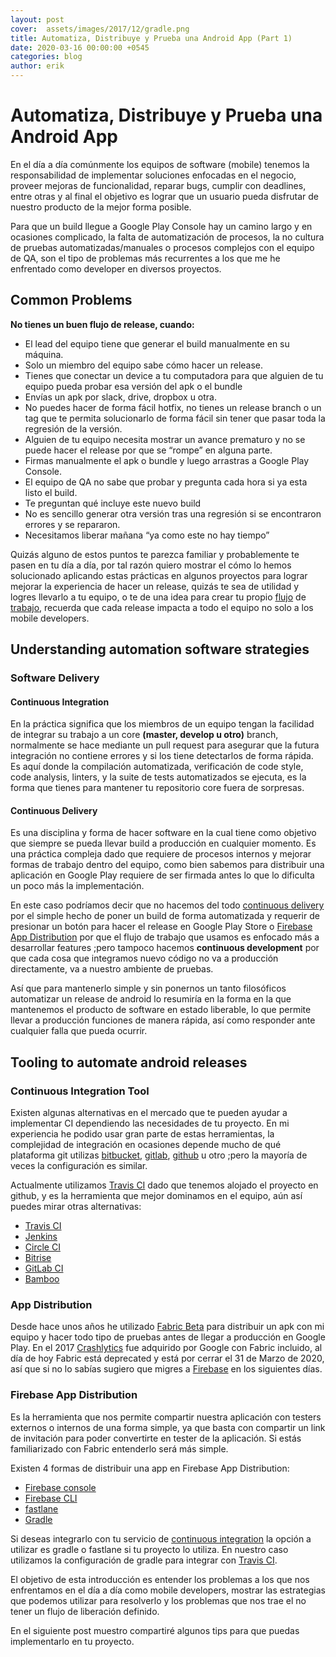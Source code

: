 ```yaml
---
layout: post
cover:  assets/images/2017/12/gradle.png
title: Automatiza, Distribuye y Prueba una Android App (Part 1)
date: 2020-03-16 00:00:00 +0545
categories: blog
author: erik
---
```


# Automatiza, Distribuye y Prueba una Android App

En el día a día comúnmente los equipos de software (mobile) tenemos la responsabilidad de implementar soluciones enfocadas en el negocio, proveer mejoras de funcionalidad, reparar bugs, cumplir con deadlines, entre otras y al final el objetivo es lograr que un usuario pueda disfrutar de nuestro producto de la mejor forma posible. 

Para que un build llegue a Google Play Console hay un camino largo y en ocasiones complicado, la falta de automatización de procesos, la no cultura de pruebas automatizadas/manuales o procesos complejos con el equipo de QA, son el tipo de problemas más recurrentes a los que me he enfrentado como developer en diversos proyectos.

## Common Problems

**No tienes un buen flujo de release, cuando:**

* El lead del equipo tiene que generar el build manualmente en su máquina.
* Solo un miembro del equipo sabe cómo hacer un release.
* Tienes que conectar un device a tu computadora para que alguien de tu equipo pueda probar esa versión del apk o el bundle
* Envías un apk por slack, drive, dropbox u otra. 
* No puedes hacer de forma fácil hotfix, no tienes un release branch o un tag que te permita solucionarlo de forma fácil sin tener que pasar toda la regresión de la versión.
* Alguien de tu equipo necesita mostrar un avance prematuro y no se puede hacer el release por que se “rompe” en alguna parte.
* Firmas manualmente el apk o bundle y luego arrastras a Google Play Console.
* El equipo de QA no sabe que probar y pregunta cada hora si ya esta listo el build.
* Te preguntan qué incluye este nuevo build
* No es sencillo generar otra versión tras una regresión si se encontraron errores y se repararon.
* Necesitamos liberar mañana “ya como este no hay tiempo”

Quizás alguno de estos puntos te parezca familiar y probablemente te pasen en tu día a día, por tal razón quiero mostrar el cómo lo hemos solucionado aplicando estas prácticas en algunos proyectos para lograr mejorar la experiencia de hacer un release, quizás te sea de utilidad y logres llevarlo a tu equipo, o te de una idea para crear tu propio [flujo](https://nvie.com/posts/a-successful-git-branching-model/) de [trabajo](https://hackernoon.com/a-branching-and-releasing-strategy-that-fits-github-flow-be1b6c48eca2), recuerda que cada release impacta a todo el equipo no solo a los mobile developers.

## Understanding automation software strategies

### Software Delivery

#### Continuous Integration

En la práctica significa que los miembros de un equipo tengan la facilidad de integrar su trabajo a un core **(master, develop u otro)** branch, normalmente se hace mediante un pull request para asegurar que la futura integración no contiene errores y si los tiene detectarlos de forma rápida. 
Es aquí donde la compilación automatizada, verificación de code style, code analysis, linters, y la suite de tests automatizados se ejecuta, es la forma que tienes para mantener tu repositorio core fuera de sorpresas.

#### Continuous Delivery

Es una disciplina y forma de hacer software en la cual tiene como objetivo que siempre se pueda llevar build a producción en cualquier momento. Es una práctica compleja dado que requiere de procesos internos y mejorar formas de trabajo dentro del equipo, como bien sabemos para distribuir una aplicación en Google Play requiere de ser firmada antes lo que lo dificulta un poco más la implementación.

En este caso podríamos decir que no hacemos del todo [continuous delivery](https://martinfowler.com/bliki/ContinuousDelivery.html) por el simple hecho de poner un build de forma automatizada y requerir de presionar un botón para hacer el release en Google Play Store o [Firebase App Distribution](https://firebase.google.com/docs/app-distribution) por que el flujo de trabajo que usamos es enfocado más a desarrollar features ;pero tampoco hacemos **continuous development** por que cada cosa que integramos nuevo código no va a producción directamente, va a nuestro ambiente de pruebas.

Así que para mantenerlo simple y sin ponernos un tanto filosóficos automatizar un release de android lo resumiría en la forma en la que mantenemos el producto de software en estado liberable, lo que permite llevar a producción funciones de manera rápida, así como responder ante cualquier falla que pueda ocurrir. 

## Tooling to automate android releases

### Continuous Integration Tool

Existen algunas alternativas en el mercado que te pueden ayudar a implementar CI dependiendo las necesidades de tu proyecto. En mi experiencia he podido usar gran parte de estas herramientas, la complejidad de integración en ocasiones depende mucho de qué plataforma git utilizas [bitbucket](https://bitbucket.org/product/), [gitlab](https://about.gitlab.com/), [github](https://github.com/) u otro ;pero la mayoría de veces la configuración es similar. 

Actualmente utilizamos [Travis CI](https://docs.travis-ci.com/) dado que tenemos alojado el proyecto en github, y es la herramienta que mejor dominamos en el equipo, aún así  puedes mirar otras alternativas:

* [Travis CI](https://docs.travis-ci.com/)
* [Jenkins](https://jenkins.io/doc/)
* [Circle CI](https://circleci.com/)
* [Bitrise](https://www.bitrise.io/)
* [GitLab CI](https://about.gitlab.com/stages-devops-lifecycle/continuous-integration/)
* [Bamboo](https://www.atlassian.com/es/software/bamboo)


### App Distribution

Desde hace unos años he utilizado [Fabric Beta](https://docs.fabric.io/android/beta/overview.html) para distribuir un apk con mi equipo y hacer todo tipo de pruebas antes de llegar a producción en Google Play. En el 2017 [Crashlytics](https://firebase.google.com/docs/crashlytics) fue adquirido por Google con Fabric incluido, al día de hoy Fabric está deprecated y está por cerrar el 31 de Marzo de 2020, así que si no lo sabías sugiero que migres a [Firebase](https://firebase.google.com/?hl=es-419) en los siguientes días.

### Firebase App Distribution

Es la herramienta que nos permite compartir nuestra aplicación con testers externos o internos de una forma simple, ya que basta con compartir un link de invitación para poder convertirte en tester de la aplicación. Si estás familiarizado con Fabric entenderlo será más simple.

Existen 4 formas de distribuir una app en Firebase App Distribution: 

* [Firebase console](https://firebase.google.com/docs/app-distribution/android/distribute-console)
* [Firebase CLI](https://firebase.google.com/docs/app-distribution/android/distribute-cli) 
* [fastlane](https://firebase.google.com/docs/app-distribution/android/distribute-fastlane) 
* [Gradle](https://firebase.google.com/docs/app-distribution/android/distribute-gradle)

Si deseas integrarlo con tu servicio de [continuous integration](https://martinfowler.com/articles/continuousIntegration.html) la opción a utilizar es gradle o fastlane si tu proyecto lo utiliza. En nuestro caso utilizamos la configuración de gradle para integrar con [Travis CI](https://docs.travis-ci.com/).

El objetivo de esta introducción es entender los problemas a los que nos enfrentamos en el día a día como mobile developers, mostrar las estrategias que podemos utilizar para resolverlo y los problemas que nos trae el no tener un flujo de liberación definido. 

En el siguiente post muestro compartiré algunos tips para que puedas implementarlo en tu proyecto. 
